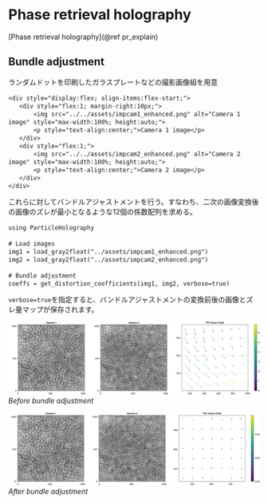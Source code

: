 # Phase retrieval holography

[Phase retrieval holography](@ref pr_explain)

## Bundle adjustment

ランダムドットを印刷したガラスプレートなどの撮影画像組を用意

```@raw html
<div style="display:flex; align-items:flex-start;">
   <div style="flex:1; margin-right:10px;">
       <img src="../../assets/impcam1_enhanced.png" alt="Camera 1 image" style="max-width:100%; height:auto;">
       <p style="text-align:center;">Camera 1 image</p>
   </div>
   <div style="flex:1;">
       <img src="../../assets/impcam2_enhanced.png" alt="Camera 2 image" style="max-width:100%; height:auto;">
       <p style="text-align:center;">Camera 2 image</p>
   </div>
</div>
```

これらに対してバンドルアジャストメントを行う。すなわち、二次の画像変換後の画像のズレが最小となるような12個の係数配列を求める。

```@example
using ParticleHolography

# Load images
img1 = load_gray2float("../assets/impcam1_enhanced.png")
img2 = load_gray2float("../assets/impcam2_enhanced.png")

# Bundle adjustment
coeffs = get_distortion_coefficients(img1, img2, verbose=true)
```

``verbose=true``を指定すると、バンドルアジャストメントの変換前後の画像とズレ量マップが保存されます。

![Before bundle adjustment](../assets/before_BA.jpg)
*Before bundle adjustment*

![After bundle adjustment](../assets/after_BA.jpg)
*After bundle adjustment*

